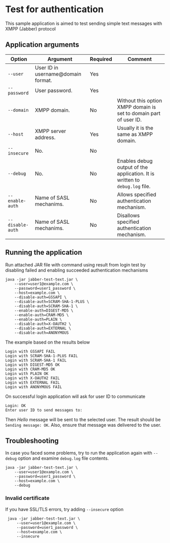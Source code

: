 # Test for authentication

This sample application is aimed to test sending simple text messages
with XMPP (Jabber) protocol

## Application arguments

| Option           | Argument                            | Required | Comment                                                                                 |
|------------------|-------------------------------------|----------|-----------------------------------------------------------------------------------------|
| `--user        ` | User ID in username@domain format.  | Yes      |                                                                                         |
| `--password    ` | User password.                      | Yes      |                                                                                         |
| `--domain      ` | XMPP domain.                        | No       | Without this option XMPP domain is set to domain part of user ID.                       |
| `--host        ` | XMPP server address.                | Yes      | Usually it is the same as XMPP domain.                                                  |
| `--insecure    ` | No.                                 | No       |                                                                                         |
| `--debug       ` | No.                                 | No       | Enables debug output of the application. It is written to `debug.log` file.             |
| `--enable-auth ` | Name of SASL mechanims.             | No       | Allows specified authentication mechanism.                                              |
| `--disable-auth` | Name of SASL mechanims.             | No       | Disallows specified authentication mechanism.                                           |

## Running the application

Run attached JAR file with command using result from login test by
disabling failed and enabling succeeded authentication mechanisms

```
java -jar jabber-test-text.jar \
    --user=user1@example.com \
    --password=user1_password \
    --host=example.com \
    --disable-auth=GSSAPI \
    --disable-auth=SCRAM-SHA-1-PLUS \
    --disable-auth=SCRAM-SHA-1 \
    --enable-auth=DIGEST-MD5 \
    --enable-auth=CRAM-MD5 \
    --enable-auth=PLAIN \
    --disable-auth=X-OAUTH2 \
    --disable-auth=EXTERNAL \
    --disable-auth=ANONYMOUS
```

The example based on the results below

```
Login with GSSAPI FAIL
Login with SCRAM-SHA-1-PLUS FAIL
Login with SCRAM-SHA-1 FAIL
Login with DIGEST-MD5 OK
Login with CRAM-MD5 OK
Login with PLAIN OK
Login with X-OAUTH2 FAIL
Login with EXTERNAL FAIL
Login with ANONYMOUS FAIL
```

On successful login application will ask for user ID to communicate

```
Login: OK
Enter user ID to send messages to:
```

Then _Hello_ message will be sent to the selected user.
The result should be `Sending message: OK`. Also, ensure that message
was delivered to the user.

## Troubleshooting

In case you faced some problems, try to run the application again with
`--debug` option and examine `debug.log` file contents.

 ```
 java -jar jabber-test-text.jar \
     --user=user1@example.com \
     --password=user1_password \
     --host=example.com \
     --debug
 ```

### Invalid certificate

If you have SSL/TLS errors, try adding `--insecure` option

```
 java -jar jabber-test-text.jar \
     --user=user1@example.com \
     --password=user1_password \
     --host=example.com \
     --insecure
```
